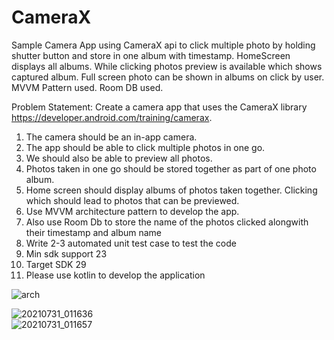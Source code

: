 

# CameraX
Sample Camera App using CameraX api to click multiple photo by holding shutter button and store in one album with timestamp. 
HomeScreen displays all albums. While clicking photos preview is available which shows captured album.
Full screen photo can be shown in albums on click by user.
MVVM Pattern used. Room DB used.

Problem Statement:
Create a camera app that uses the CameraX library https://developer.android.com/training/camerax.

1. The camera should be an in-app camera.
2. The app should be able to click multiple photos in one go.
3. We should also be able to preview all photos.
4. Photos taken in one go should be stored together as part of one photo album.
5. Home screen should display albums of photos taken together. Clicking which should lead to photos that can be previewed.
6. Use MVVM architecture pattern to develop the app.
7. Also use Room Db to store the name of the photos clicked alongwith their timestamp and album name
8. Write 2-3 automated unit test case to test the code
9. Min sdk support 23
10. Target SDK 29
11. Please use kotlin to develop the application


![arch](https://user-images.githubusercontent.com/19670865/127712425-2407eea8-80a5-493a-9c1a-f33734a44653.jpg)




![20210731_011636](https://user-images.githubusercontent.com/19670865/127706706-ecebc52a-b3c5-40d1-8de9-d240e4cd139d.gif)                                         
![20210731_011657](https://user-images.githubusercontent.com/19670865/127706698-75d79281-8fdc-4d2d-8916-1e32467c1ff7.gif)
